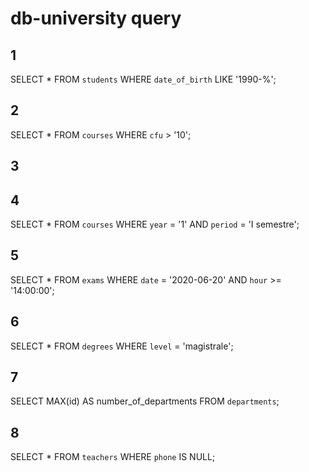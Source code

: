 # db-university query

## 1

SELECT *
FROM `students`
WHERE `date_of_birth` LIKE '1990-%';

## 2

SELECT * 
FROM `courses`
WHERE `cfu` > '10';

## 3

## 4

SELECT * FROM `courses`
WHERE `year` = '1'  AND `period` = 'I semestre';

## 5

SELECT * FROM `exams`
WHERE `date` = '2020-06-20' AND `hour` >= '14:00:00';

## 6

SELECT * FROM `degrees`
WHERE `level` = 'magistrale';

## 7

SELECT MAX(id) AS number_of_departments
FROM `departments`;

## 8

SELECT * 
FROM `teachers`
WHERE `phone` IS NULL;